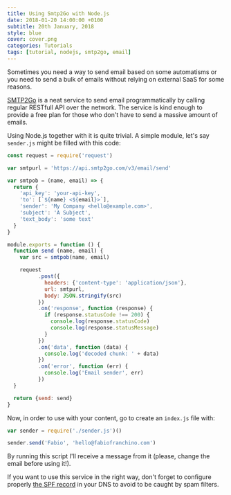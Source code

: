 ```yaml
---
title: Using Smtp2Go with Node.js
date: 2018-01-20 14:00:00 +0100
subtitle: 20th January, 2018
style: blue
cover: cover.png
categories: Tutorials
tags: [tutorial, nodejs, smtp2go, email]
---
```


Sometimes you need a way to send email based on some automatisms or you need to send a bulk of emails without relying on external SaaS for some reasons.

[SMTP2Go](https://www.smtp2go.com/) is a neat service to send email programmatically by calling regular RESTfull API over the network. The service is kind enough to provide a free plan for those who don't have to send a massive amount of emails.

Using Node.js together with it is quite trivial. A simple module, let's say `sender.js` might be filled with this code:

```javascript
const request = require('request')

var smtpurl = 'https://api.smtp2go.com/v3/email/send'

var smtpob = (name, email) => {
  return {
    'api_key': 'your-api-key',
    'to': [`${name} <${email}>`],
    'sender': 'My Company <hello@example.com>',
    'subject': 'A Subject',
    'text_body': 'some text'
  }
}

module.exports = function () {
  function send (name, email) {
    var src = smtpob(name, email)

    request
          .post({
            headers: {'content-type': 'application/json'},
            url: smtpurl,
            body: JSON.stringify(src)
          })
          .on('response', function (response) {
            if (response.statusCode !== 200) {
              console.log(response.statusCode)
              console.log(response.statusMessage)
            }
          })
          .on('data', function (data) {
            console.log('decoded chunk: ' + data)
          })
          .on('error', function (err) {
            console.log('Email sender', err)
          })
  }

  return {send: send}
}
```

Now, in order to use with your content, go to create an `index.js` file with:

```javascript
var sender = require('./sender.js')()

sender.send('Fabio', 'hello@fabiofranchino.com')
```

By running this script I'll receive a message from it (please, change the email before using it!).

If you want to use this service in the right way, don't forget to configure properly [the SPF record](https://support.smtp2go.com/hc/en-gb/articles/223087247-Setting-up-an-SPF-Record) in your DNS to avoid to be caught by spam filters.